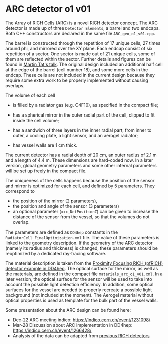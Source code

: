 ARC detector o1 v01
=======================

The Array of RICH Cells (ARC) is a novel RICH detector concept. The ARC detector is made up of three `Detector Elements`, a barrel and two endcaps. Both C++ constructors are declared in the same file `ARC_geo_o1_v01.cpp`. 

The barrel is constructed through the repetition of 17 unique cells, 27 times around phi, and mirrored over the XY plane. Each endcap consist of six repetition of a sector. One sector is made out of 21 unique cells, some of them are reflected within the sector. Further details and figures can be found in [Martin Tat's talk](https://indico.cern.ch/event/1231098/contributions/5179993/attachments/2568014/4427756/ARC_Presentation_DD4HEPIntro_15th_December_2022.pdf). The original design included an additional half cell at the edge of the barrel (cell number 18), and some more cells in the endcap. These cells are not included in the current design because they require some extra work to be properly implemented without causing overlaps.


The volume of each cell

* is filled by a radiator gas (e.g. C4F10), as specified in the compact file;

* has a spherical mirror in the outer radial part of the cell, clipped to fit inside the cell volume;

* has a sandwich of three layers in the inner radial part, from inner to outer, a cooling plate, a light sensor, and an aerogel radiator;

* has vessel walls are 1 cm thick.

The current detector has a radial depth of 20 cm, an outer radius of 2.1 m and a length of 4.4 m. These dimensions are hard-coded now. In a later version, global geometry parameters and some other internal parameters will be set up freely in the compact file.

The uniqueness of the cells happens because the position of the sensor and mirror is optimized for each cell, and defined by 5 parameters. They correspond to
* the position of the mirror (2 parameters),
* the position and angle of the sensor (3 parameters)
* an optional parameter (`xxx_DetPositionZ`) can be given to increase the distance of the sensor from the vessel, so that the volumes do not overlap.

The parameters are defined as `DD4hep` constants in the `RadiatorCell_FinalOptimization.xml` file. The value of these parameters is linked to the geometry description. If the geometry of the ARC detector (namely its radius and thickness) is changed, these parameters should be reoptimized by a dedicated ray-tracing software.

The material description is taken from the [Proximity Focusing RICH (pfRICH) detector example in DD4hep](https://github.com/AIDASoft/DD4hep/tree/master/examples/OpticalTracker). The optical surface for the mirror, as well as the materials, are defined in the compact file `materials_arc_o1_v01.xml`. In a later version, the optical surface for the sensor will be used to take into account the possible light detection efficiency. In addition, some optical surfaces for the vessel are needed to properly recreate a possible light background (not included at the moment). The Aerogel material without optical properties is used as template for the bulk part of the vessel walls.

Some presentation about the ARC design can be found here:
* Dec-22 ARC meeting indico: https://indico.cern.ch/event/1231098/
* Mar-28 Discussion about ARC implementation in DD4hep: https://indico.cern.ch/event/1266428/
* Analysis of the data can be adapted from [previous RICH detectors](https://s3.cern.ch/inspire-prod-files-9/92927eb16166b155de56b61339f05521)
